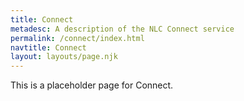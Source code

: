```yaml
---
title: Connect
metadesc: A description of the NLC Connect service
permalink: /connect/index.html
navtitle: Connect
layout: layouts/page.njk
---
```

This is a placeholder page for Connect.